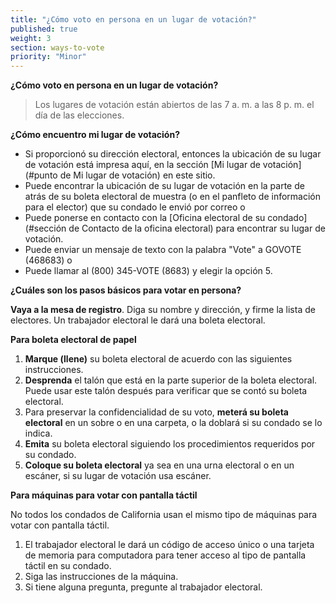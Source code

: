 ```yaml
---
title: "¿Cómo voto en persona en un lugar de votación?"
published: true
weight: 3
section: ways-to-vote
priority: "Minor"
---
```

**¿Cómo voto en persona en un lugar de votación?**  
> Los lugares de votación están abiertos de las 7 a. m. a las 8 p. m. el día de las elecciones.  

**¿Cómo encuentro mi lugar de votación?**  
- Si proporcionó su dirección electoral, entonces la ubicación de su lugar de votación está impresa aquí, en la sección [Mi lugar de votación](#punto de Mi lugar de votación) en este sitio.  
- Puede encontrar la ubicación de su lugar de votación en la parte de atrás de su boleta electoral de muestra (o en el panfleto de información para el elector) que su condado le envió por correo o  
- Puede ponerse en contacto con la [Oficina electoral de su condado](#sección de Contacto de la oficina electoral) para encontrar su lugar de votación.  
- Puede enviar un mensaje de texto con la palabra "Vote" a GOVOTE (468683) o  
- Puede llamar al (800) 345-VOTE (8683) y elegir la opción 5.  

**¿Cuáles son los pasos básicos para votar en persona?**  

**Vaya a la mesa de registro**. Diga su nombre y dirección, y firme la lista de electores. Un trabajador electoral le dará una boleta electoral.  

**Para boleta electoral de papel**  
 1. **Marque (llene)** su boleta electoral de acuerdo con las siguientes instrucciones.  
 2. **Desprenda** el talón que está en la parte superior de la boleta electoral. Puede usar este talón después para verificar que se contó su boleta electoral.  
 3. Para preservar la confidencialidad de su voto, **meterá su boleta electoral** en un sobre o en una carpeta, o la doblará si su condado se lo indica.  
 4. **Emita** su boleta electoral siguiendo los procedimientos requeridos por su condado.  
 5. **Coloque su boleta electoral** ya sea en una urna electoral o en un escáner, si su lugar de votación usa escáner.  

**Para máquinas para votar con pantalla táctil**  

No todos los condados de California usan el mismo tipo de máquinas para votar con pantalla táctil.  
 1. El trabajador electoral le dará un código de acceso único o una tarjeta de memoria para computadora para tener acceso al tipo de pantalla táctil en su condado.  
 2. Siga las instrucciones de la máquina.  
 3. Si tiene alguna pregunta, pregunte al trabajador electoral.
